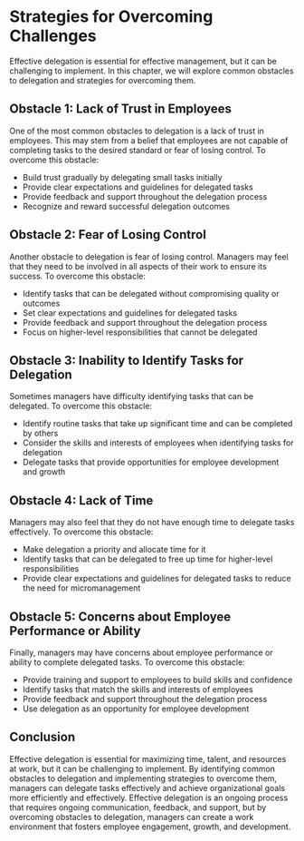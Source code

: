 # Strategies for Overcoming Challenges

Effective delegation is essential for effective management, but it can be challenging to implement. In this chapter, we will explore common obstacles to delegation and strategies for overcoming them.

Obstacle 1: Lack of Trust in Employees
--------------------------------------

One of the most common obstacles to delegation is a lack of trust in employees. This may stem from a belief that employees are not capable of completing tasks to the desired standard or fear of losing control. To overcome this obstacle:

* Build trust gradually by delegating small tasks initially
* Provide clear expectations and guidelines for delegated tasks
* Provide feedback and support throughout the delegation process
* Recognize and reward successful delegation outcomes

Obstacle 2: Fear of Losing Control
----------------------------------

Another obstacle to delegation is fear of losing control. Managers may feel that they need to be involved in all aspects of their work to ensure its success. To overcome this obstacle:

* Identify tasks that can be delegated without compromising quality or outcomes
* Set clear expectations and guidelines for delegated tasks
* Provide feedback and support throughout the delegation process
* Focus on higher-level responsibilities that cannot be delegated

Obstacle 3: Inability to Identify Tasks for Delegation
------------------------------------------------------

Sometimes managers have difficulty identifying tasks that can be delegated. To overcome this obstacle:

* Identify routine tasks that take up significant time and can be completed by others
* Consider the skills and interests of employees when identifying tasks for delegation
* Delegate tasks that provide opportunities for employee development and growth

Obstacle 4: Lack of Time
------------------------

Managers may also feel that they do not have enough time to delegate tasks effectively. To overcome this obstacle:

* Make delegation a priority and allocate time for it
* Identify tasks that can be delegated to free up time for higher-level responsibilities
* Provide clear expectations and guidelines for delegated tasks to reduce the need for micromanagement

Obstacle 5: Concerns about Employee Performance or Ability
----------------------------------------------------------

Finally, managers may have concerns about employee performance or ability to complete delegated tasks. To overcome this obstacle:

* Provide training and support to employees to build skills and confidence
* Identify tasks that match the skills and interests of employees
* Provide feedback and support throughout the delegation process
* Use delegation as an opportunity for employee development

Conclusion
----------

Effective delegation is essential for maximizing time, talent, and resources at work, but it can be challenging to implement. By identifying common obstacles to delegation and implementing strategies to overcome them, managers can delegate tasks effectively and achieve organizational goals more efficiently and effectively. Effective delegation is an ongoing process that requires ongoing communication, feedback, and support, but by overcoming obstacles to delegation, managers can create a work environment that fosters employee engagement, growth, and development.
